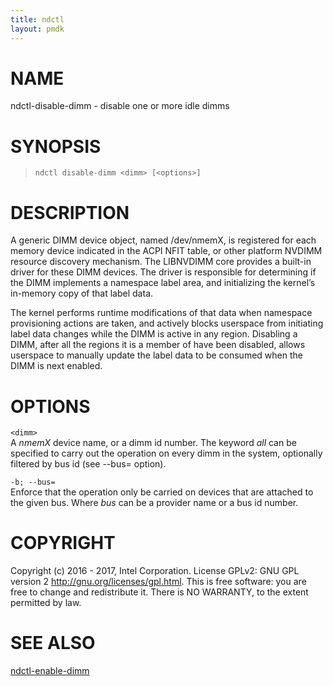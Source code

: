 ```yaml
---
title: ndctl
layout: pmdk
---
```


NAME
====

ndctl-disable-dimm - disable one or more idle dimms

SYNOPSIS
========

>     ndctl disable-dimm <dimm> [<options>]

DESCRIPTION
===========

A generic DIMM device object, named /dev/nmemX, is registered for each memory device indicated in the ACPI NFIT table, or other platform NVDIMM resource discovery mechanism. The LIBNVDIMM core provides a built-in driver for these DIMM devices. The driver is responsible for determining if the DIMM implements a namespace label area, and initializing the kernel’s in-memory copy of that label data.

The kernel performs runtime modifications of that data when namespace provisioning actions are taken, and actively blocks userspace from initiating label data changes while the DIMM is active in any region. Disabling a DIMM, after all the regions it is a member of have been disabled, allows userspace to manually update the label data to be consumed when the DIMM is next enabled.

OPTIONS
=======

`<dimm>`  
A *nmemX* device name, or a dimm id number. The keyword *all* can be specified to carry out the operation on every dimm in the system, optionally filtered by bus id (see --bus= option).

`-b; --bus=`  
Enforce that the operation only be carried on devices that are attached to the given bus. Where *bus* can be a provider name or a bus id number.

COPYRIGHT
=========

Copyright (c) 2016 - 2017, Intel Corporation. License GPLv2: GNU GPL version 2 <http://gnu.org/licenses/gpl.html>. This is free software: you are free to change and redistribute it. There is NO WARRANTY, to the extent permitted by law.

SEE ALSO
========

[ndctl-enable-dimm](ndctl-enable-dimm.md)
